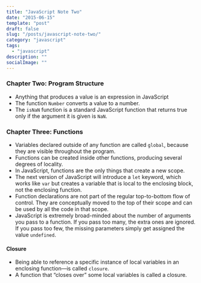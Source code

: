 ```yaml
---
title: "JavaScript Note Two"
date: "2015-06-15"
template: "post"
draft: false
slug: "/posts/javascript-note-two/"
category: "javascript"
tags:
  - "javascript"
description: ""
socialImage: ""
---
```


### Chapter Two: Program Structure

+ Anything that produces a value is an expression in JavaScript
+ The function `Number` converts a value to a number.
+ The `isNaN` function is a standard JavaScript function that returns true only if the argument it is given is `NaN`.

### Chapter Three: Functions

+ Variables declared outside of any function are called `global`, because they are visible throughout the program.
+ Functions can be created inside other functions, producing several degrees of locality.
+ In JavaScript, functions are the only things that create a new scope.
+ The next version of JavaScript will introduce a `let` keyword, which works like `var` but creates a variable that is local to the enclosing block, not the enclosing function.
+ Function declarations are not part of the regular top-to-bottom flow of control. They are conceptually moved to the top of their scope and can be used by all the code in that scope.
+ JavaScript is extremely broad-minded about the number of arguments you pass to a function. If you pass too many, the extra ones are ignored. If you pass too few, the missing parameters simply get assigned the value `undefined`.

#### Closure
+ Being able to reference a specific instance of local variables in an enclosing function—is called `closure`.
+ A function that “closes over” some local variables is called a closure.
